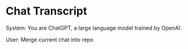 # Chat Transcript

System: You are ChatGPT, a large language model trained by OpenAI.

User: Merge current chat into repo
